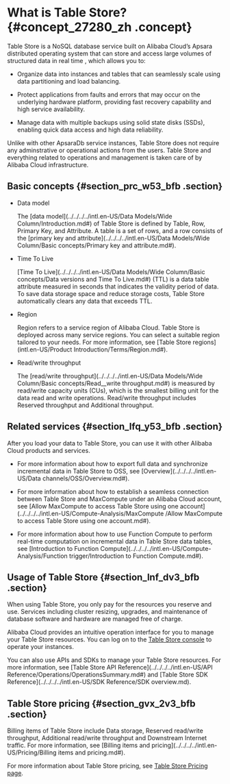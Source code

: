 # What is Table Store? {#concept_27280_zh .concept}

Table Store is a NoSQL database service built on Alibaba Cloud’s Apsara distributed operating system that can store and access large volumes of structured data in real time , which allows you to:

-   Organize data into instances and tables that can seamlessly scale using data partitioning and load balancing.

-   Protect applications from faults and errors that may occur on the underlying hardware platform, providing fast recovery capability and high service availability.

-   Manage data with multiple backups using solid state disks \(SSDs\), enabling quick data access and high data reliability.

Unlike with other ApsaraDb service instances, Table Store does not require any adminstrative or operational actions from the users. Table Store and everything related to operations and management is taken care of by Alibaba Cloud infrastructure. 

## Basic concepts {#section_prc_w53_bfb .section}

-   Data model

    The [data model](../../../../intl.en-US/Data Models/Wide Column/Introduction.md#) of Table Store is defined by Table, Row, Primary Key, and Attribute. A table is a set of rows, and a row consists of the [primary key and attribute](../../../../intl.en-US/Data Models/Wide Column/Basic concepts/Primary key and attribute.md#).

-   Time To Live

     [Time To Live](../../../../intl.en-US/Data Models/Wide Column/Basic concepts/Data versions and Time To Live.md#) \(TTL\) is a data table attribute measured in seconds that indicates the validity period of data. To save data storage space and reduce storage costs, Table Store automatically clears any data that exceeds TTL.

-   Region

    Region refers to a service region of Alibaba Cloud. Table Store is deployed across many service regions. You can select a suitable region tailored to your needs. For more information, see [Table Store regions](intl.en-US/Product Introduction/Terms/Region.md#).

-   Read/write throughput

    The [read/write throughput](../../../../intl.en-US/Data Models/Wide Column/Basic concepts/Read__write throughput.md#) is measured by read/write capacity units \(CUs\), which is the smallest billing unit for the data read and write operations. Read/write throughput includes Reserved throughput and Additional throughput.


## Related services {#section_lfq_y53_bfb .section}

After you load your data to Table Store, you can use it with other Alibaba Cloud products and services.

-   For more information about how to export full data and synchronize incremental data in Table Store to OSS, see [Overview](../../../../intl.en-US/Data channels/OSS/Overview.md#).

-   For more information about how to establish a seamless connection between Table Store and MaxCompute under an Alibaba Cloud account, see [Allow MaxCompute to access Table Store using one account](../../../../intl.en-US/Compute-Analysis/MaxCompute /Allow MaxCompute to access Table Store using one account.md#).

-   For more information about how to use Function Compute to perform real-time computation on incremental data in Table Store data tables, see [Introduction to Function Compute](../../../../intl.en-US/Compute-Analysis/Function trigger/Introduction to Function Compute.md#).


## Usage of Table Store {#section_lnf_dv3_bfb .section}

When using Table Store, you only pay for the resources you reserve and use. Services including cluster resizing, upgrades, and maintenance of database software and hardware are managed free of charge.

Alibaba Cloud provides an intuitive operation interface for you to manage your Table Store resources. You can log on to the [Table Store console](https://ots.console.aliyun.com) to operate your instances.

You can also use APIs and SDKs to manage your Table Store resources. For more information, see [Table Store API Reference](../../../../intl.en-US/API Reference/Operations/OperationsSummary.md#) and [Table Store SDK Reference](../../../../intl.en-US/SDK Reference/SDK overview.md).

## Table Store pricing {#section_gvx_2v3_bfb .section}

Billing items of Table Store include Data storage, Reserved read/write throughput, Additional read/write throughput and Downstream Internet traffic. For more information, see [Billing items and pricing](../../../../intl.en-US/Pricing/Billing items and pricing.md#).

For more information about Table Store pricing, see [Table Store Pricing page](https://www.alibabacloud.com/product/table-store/pricing).

